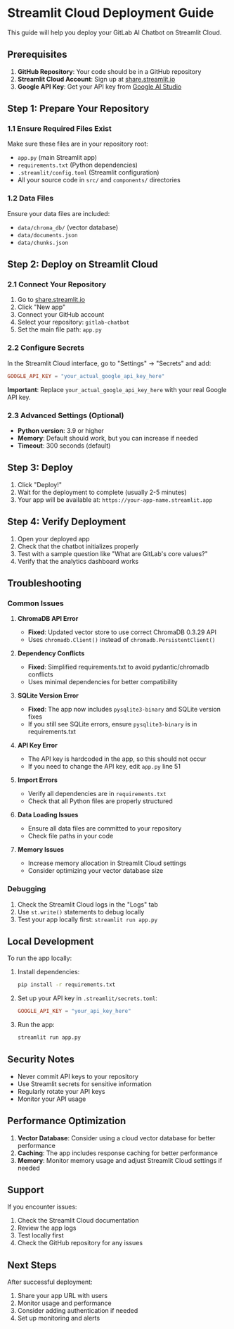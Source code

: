 # Streamlit Cloud Deployment Guide

This guide will help you deploy your GitLab AI Chatbot on Streamlit Cloud.

## Prerequisites

1. **GitHub Repository**: Your code should be in a GitHub repository
2. **Streamlit Cloud Account**: Sign up at [share.streamlit.io](https://share.streamlit.io)
3. **Google API Key**: Get your API key from [Google AI Studio](https://makersuite.google.com/app/apikey)

## Step 1: Prepare Your Repository

### 1.1 Ensure Required Files Exist
Make sure these files are in your repository root:
- `app.py` (main Streamlit app)
- `requirements.txt` (Python dependencies)
- `.streamlit/config.toml` (Streamlit configuration)
- All your source code in `src/` and `components/` directories

### 1.2 Data Files
Ensure your data files are included:
- `data/chroma_db/` (vector database)
- `data/documents.json`
- `data/chunks.json`

## Step 2: Deploy on Streamlit Cloud

### 2.1 Connect Your Repository
1. Go to [share.streamlit.io](https://share.streamlit.io)
2. Click "New app"
3. Connect your GitHub account
4. Select your repository: `gitlab-chatbot`
5. Set the main file path: `app.py`

### 2.2 Configure Secrets
In the Streamlit Cloud interface, go to "Settings" → "Secrets" and add:

```toml
GOOGLE_API_KEY = "your_actual_google_api_key_here"
```

**Important**: Replace `your_actual_google_api_key_here` with your real Google API key.

### 2.3 Advanced Settings (Optional)
- **Python version**: 3.9 or higher
- **Memory**: Default should work, but you can increase if needed
- **Timeout**: 300 seconds (default)

## Step 3: Deploy

1. Click "Deploy!"
2. Wait for the deployment to complete (usually 2-5 minutes)
3. Your app will be available at: `https://your-app-name.streamlit.app`

## Step 4: Verify Deployment

1. Open your deployed app
2. Check that the chatbot initializes properly
3. Test with a sample question like "What are GitLab's core values?"
4. Verify that the analytics dashboard works

## Troubleshooting

### Common Issues

1. **ChromaDB API Error**
   - **Fixed**: Updated vector store to use correct ChromaDB 0.3.29 API
   - Uses `chromadb.Client()` instead of `chromadb.PersistentClient()`

2. **Dependency Conflicts**
   - **Fixed**: Simplified requirements.txt to avoid pydantic/chromadb conflicts
   - Uses minimal dependencies for better compatibility

3. **SQLite Version Error**
   - **Fixed**: The app now includes `pysqlite3-binary` and SQLite version fixes
   - If you still see SQLite errors, ensure `pysqlite3-binary` is in requirements.txt

4. **API Key Error**
   - The API key is hardcoded in the app, so this should not occur
   - If you need to change the API key, edit `app.py` line 51

5. **Import Errors**
   - Verify all dependencies are in `requirements.txt`
   - Check that all Python files are properly structured

6. **Data Loading Issues**
   - Ensure all data files are committed to your repository
   - Check file paths in your code

7. **Memory Issues**
   - Increase memory allocation in Streamlit Cloud settings
   - Consider optimizing your vector database size

### Debugging

1. Check the Streamlit Cloud logs in the "Logs" tab
2. Use `st.write()` statements to debug locally
3. Test your app locally first: `streamlit run app.py`

## Local Development

To run the app locally:

1. Install dependencies:
   ```bash
   pip install -r requirements.txt
   ```

2. Set up your API key in `.streamlit/secrets.toml`:
   ```toml
   GOOGLE_API_KEY = "your_api_key_here"
   ```

3. Run the app:
   ```bash
   streamlit run app.py
   ```

## Security Notes

- Never commit API keys to your repository
- Use Streamlit secrets for sensitive information
- Regularly rotate your API keys
- Monitor your API usage

## Performance Optimization

1. **Vector Database**: Consider using a cloud vector database for better performance
2. **Caching**: The app includes response caching for better performance
3. **Memory**: Monitor memory usage and adjust Streamlit Cloud settings if needed

## Support

If you encounter issues:
1. Check the Streamlit Cloud documentation
2. Review the app logs
3. Test locally first
4. Check the GitHub repository for any issues

## Next Steps

After successful deployment:
1. Share your app URL with users
2. Monitor usage and performance
3. Consider adding authentication if needed
4. Set up monitoring and alerts
